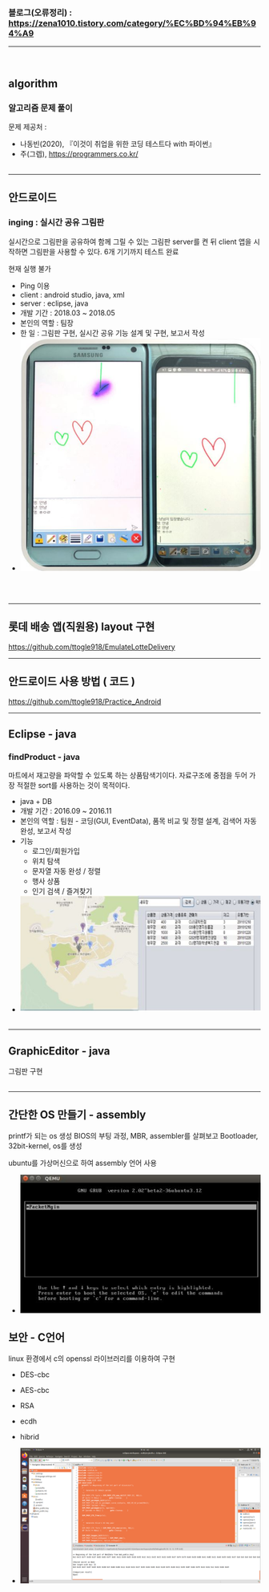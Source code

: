 ### 블로그(오류정리) : https://zena1010.tistory.com/category/%EC%BD%94%EB%94%A9 
-----------------------
<br>

## algorithm
### 알고리즘 문제 풀이
문제 제공처 : 
+ 나동빈(2020), 『이것이 취업을 위한 코딩 테스트다 with 파이썬』
+ 주(그렙), https://programmers.co.kr/
<br><br>
-------

## 안드로이드

### inging : 실시간 공유 그림판
실시간으로 그림판을 공유하여 함께 그릴 수 있는 그림판
server를 켠 뒤 client 앱을 시작하면 그림판을 사용할 수 있다.
6개 기기까지 테스트 완료

현재 실행 불가

+ Ping 이용
+ client : android studio, java, xml
+ server : eclipse, java
+ 개발 기간 : 2018.03 ~ 2018.05
+ 본인의 역할 : 팀장
+ 한 일 : 그림판 구현, 실시간 공유 기능 설계 및 구현, 보고서 작성
+ ![entry2](./inging/example_inging.JPG)

<br><br>

-------------------------------
## 롯데 배송 앱(직원용) layout 구현
https://github.com/ttogle918/EmulateLotteDelivery

---------
## 안드로이드 사용 방법 ( 코드 )
https://github.com/ttogle918/Practice_Android 

----------


## Eclipse - java

### findProduct - java
마트에서 재고량을 파악할 수 있도록 하는 상품탐색기이다. 
자료구조에 중점을 두어 가장 적절한 sort를 사용하는 것이 목적이다.

+ java + DB
+ 개발 기간 : 2016.09 ~ 2016.11
+ 본인의 역할 : 팀원 - 코딩(GUI, EventData), 품목 비교 및 정렬 설계, 검색어 자동완성, 보고서 작성
+ 기능
  + 로그인/회원가입
  + 위치 탐색
  + 문자열 자동 완성 / 정렬
  + 행사 상품
  + 인기 검색 / 즐겨찾기
+ ![findProduct](./findProduct/example1.JPG)
<br><br>

---------------

## GraphicEditor - java
그림판 구현
<br><br>

-------------------

## 간단한 OS 만들기 - assembly
printf가 되는 os 생성
BIOS의 부팅 과정, MBR, assembler를 살펴보고 Bootloader, 32bit-kernel, os를 생성

ubuntu를 가상머신으로 하여 assembly 언어 사용
+ ![os](./Simple_OS/4-run2.JPG)


## 보안 - C언어

linux 환경에서 c의 openssl 라이브러리를 이용하여 구현

+ DES-cbc
+ AES-cbc
+ RSA
+ ecdh
+ hibrid

+ ![ecdh](./security/ecdh_full.png)

